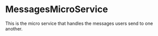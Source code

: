 # MessagesMicroService
This is the micro service that handles the messages users send to one another.
